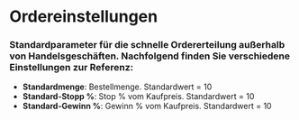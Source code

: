# **Ordereinstellungen**

### Standardparameter für die schnelle Ordererteilung außerhalb von Handelsgeschäften. Nachfolgend finden Sie verschiedene Einstellungen zur Referenz:

- **Standardmenge**: Bestellmenge. Standardwert = 10
- **Standard-Stopp %**: Stop % vom Kaufpreis. Standardwert = 10
- **Standard-Gewinn %**: Gewinn % vom Kaufpreis. Standardwert = 10
